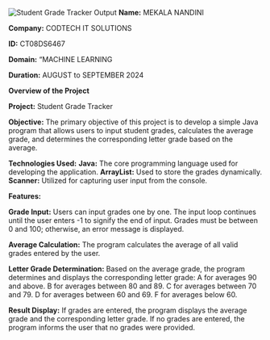 ![Student Grade Tracker Output](https://github.com/user-attachments/assets/c33e1601-ccd1-4f23-9e74-6cb58beeaa50)
**Name:** MEKALA NANDINI

**Company:** CODTECH IT SOLUTIONS

**ID:** CT08DS6467

**Domain:** “MACHINE LEARNING

**Duration:** AUGUST to SEPTEMBER 2024

**Overview of the Project**

**Project:** Student Grade Tracker

**Objective:**
The primary objective of this project is to develop a simple Java program that allows users to input student grades, calculates the average grade, and determines the corresponding letter grade based on the average.

**Technologies Used:**
**Java:** The core programming language used for developing the application.
**ArrayList:** Used to store the grades dynamically.
**Scanner:** Utilized for capturing user input from the console.

**Features:**

**Grade Input:**
Users can input grades one by one.
The input loop continues until the user enters -1 to signify the end of input.
Grades must be between 0 and 100; otherwise, an error message is displayed.

**Average Calculation:**
The program calculates the average of all valid grades entered by the user.

**Letter Grade Determination:**
Based on the average grade, the program determines and displays the corresponding letter grade:
A for averages 90 and above.
B for averages between 80 and 89.
C for averages between 70 and 79.
D for averages between 60 and 69.
F for averages below 60.

**Result Display:**
If grades are entered, the program displays the average grade and the corresponding letter grade.
If no grades are entered, the program informs the user that no grades were provided.
